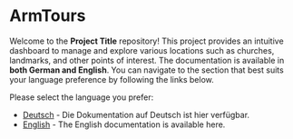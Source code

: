 # ArmTours

Welcome to the **Project Title** repository! This project provides an intuitive dashboard to manage and explore various locations such as churches, landmarks, and other points of interest. The documentation is available in **both German and English**. You can navigate to the section that best suits your language preference by following the links below.

Please select the language you prefer:

- [Deutsch](#deutsch) - Die Dokumentation auf Deutsch ist hier verfügbar.
- [English](#english) - The English documentation is available here.
